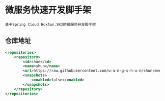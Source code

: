 # 微服务快速开发脚手架
    基于Spring Cloud Hoxton.SR3的微服务开发脚手架
## 仓库地址
``` xml
<repositories>
    <repository>
        <id>shun</id>
        <name>shun</name>
        <url>https://raw.githubusercontent.com/w-a-n-g-s-h-u-n/shun/mvn-repo</url>
        <snapshots>
            <enabled>false</enabled>
        </snapshots>
    </repository>
</repositories>
```
